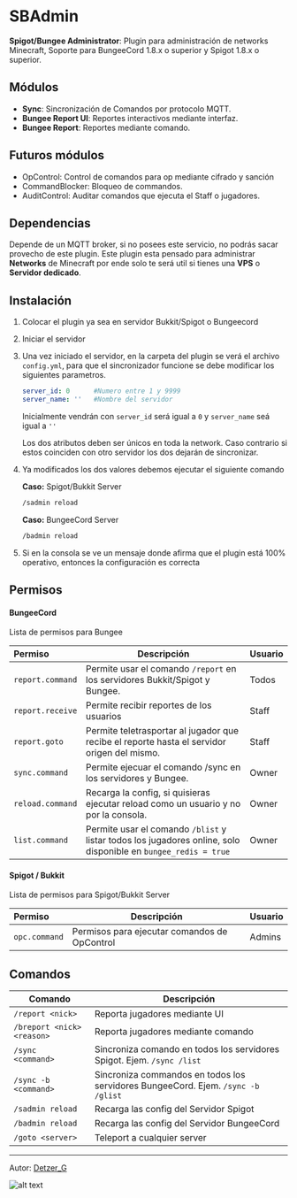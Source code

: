 # SBAdmin
__Spigot/Bungee Administrator__: Plugin para administración de networks Minecraft, Soporte para BungeeCord 1.8.x o superior y Spigot 1.8.x o superior.
## Módulos
- __Sync__: Sincronización de Comandos por protocolo MQTT.
- **Bungee Report UI**: Reportes interactivos mediante interfaz.
- **Bungee Report**: Reportes mediante comando.  
## Futuros módulos
* OpControl: Control de comandos para op mediante cifrado y sanción
* CommandBlocker: Bloqueo de commandos.
* AuditControl: Auditar comandos que ejecuta el Staff o jugadores.
## Dependencias
Depende de un MQTT broker, si no posees este servicio, no podrás sacar provecho de este plugin.
Este plugin esta pensado para administrar __Networks__ de Minecraft por ende solo te será util si tienes una __VPS__ o __Servidor dedicado__. 
## Instalación
1. Colocar el plugin ya sea en servidor Bukkit/Spigot o Bungeecord
2. Iniciar el servidor
3. Una vez iniciado el servidor, en la carpeta del plugin se verá el archivo `config.yml`, para que el sincronizador funcione se debe modificar los siguientes parametros.

   ````yaml
   server_id: 0      #Numero entre 1 y 9999
   server_name: ''   #Nombre del servidor
   ````

   Inicialmente vendrán con `server_id` será igual a `0` y `server_name`  seá igual a `''` 

   Los dos atributos deben ser únicos en toda la network. Caso contrario si estos coinciden con otro servidor los dos dejarán de sincronizar.

4. Ya modificados los dos valores debemos ejecutar el siguiente comando

   **Caso:** Spigot/Bukkit Server

   ````bash
   /sadmin reload
   ````

   **Caso:** BungeeCord Server

   ````bash
   /badmin reload
   ````

5. Si en la consola se ve un mensaje donde afirma que el plugin está 100% operativo, entonces la configuración es correcta

## Permisos
#### BungeeCord
Lista de permisos para Bungee

| Permiso        | Descripción                                                  | Usuario |
| :------------- | ------------------------------------------------------------ |---------|
| `report.command` | Permite usar el comando `/report` en los servidores Bukkit/Spigot y Bungee.  | Todos |
| `report.receive` | Permite recibir reportes de los usuarios | Staff |
| `report.goto`    | Permite teletrasportar al jugador que recibe el reporte hasta el servidor origen del mismo. | Staff |
| `sync.command`   | Permite ejecuar el comando /sync en los servidores y Bungee. | Owner |
| `reload.command` | Recarga la config,  si quisieras ejecutar reload como un usuario y no por la consola. | Owner |
| `list.command` | Permite usar el comando `/blist` y listar todos los jugadores online, solo disponible en `bungee_redis = true`| Owner | 

#### Spigot / Bukkit
Lista de permisos para Spigot/Bukkit Server

| Permiso        | Descripción                                                  | Usuario |
| :------------- | ------------------------------------------------------------ |---------|
| `opc.command`  | Permisos para ejecutar comandos de OpControl | Admins |

## Comandos

| Comando              | Descripción                                                  |
| -------------------- | ------------------------------------------------------------ |
| `/report <nick> `    | Reporta jugadores mediante UI |
| `/breport <nick> <reason>` | Reporta jugadores mediante comando |
| `/sync  <command>`   | Sincroniza comando en todos los servidores Spigot. Ejem. `/sync /list` |
| `/sync -b <command>` | Sincroniza commandos en todos los servidores BungeeCord. Ejem. `/sync -b /glist` |
| `/sadmin reload`     | Recarga las config del Servidor Spigot                       |
| `/badmin reload`     | Recarga las config del Servidor BungeeCord                   |
| `/goto <server>`     | Teleport a cualquier server                                  |

----

Autor: [Detzer_G](https://www.facebook.com/detzerg)

 ![alt text](https://minotar.net/avatar/Detzer_G/40 "Detzer_G")